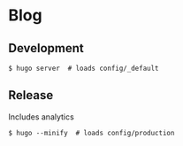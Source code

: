 # Blog

## Development

```console
$ hugo server  # loads config/_default
```

## Release

Includes analytics

```console
$ hugo --minify  # loads config/production
```
